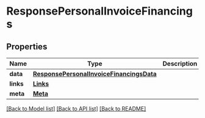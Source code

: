 # ResponsePersonalInvoiceFinancings

## Properties
Name | Type | Description | Notes
------------ | ------------- | ------------- | -------------
**data** | [**ResponsePersonalInvoiceFinancingsData**](ResponsePersonalInvoiceFinancingsData.md) |  | 
**links** | [**Links**](Links.md) |  | 
**meta** | [**Meta**](Meta.md) |  | 

[[Back to Model list]](../README.md#documentation-for-models) [[Back to API list]](../README.md#documentation-for-api-endpoints) [[Back to README]](../README.md)

